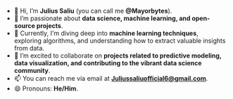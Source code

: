 - 👋 Hi, I’m **Julius Saliu** (you can call me **@Mayorbytes**).
- 👀 I’m passionate about **data science, machine learning, and open-source projects**.
- 🌱 Currently, I'm diving deep into **machine learning techniques**, exploring algorithms, and understanding how to extract valuable insights from data.
- 💞️ I’m excited to collaborate on **projects related to predictive modeling, data visualization, and contributing to the vibrant data science community**.
- 📫 You can reach me via email at **Juliussaliuofficial6@gmail.com**.
- 😄 Pronouns: **He/Him**.

<!---
Mayorbytes/Mayorbytes is a ✨ special ✨ repository because its `README.md` (this file) appears on your GitHub profile.
You can click the Preview link to take a look at your changes.
--->
